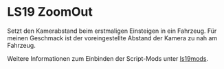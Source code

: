 # LS19 ZoomOut

Setzt den Kamerabstand beim erstmaligen Einsteigen in ein Fahrzeug. Für meinen Geschmack ist der voreingestellte Abstand der Kamera zu nah am Fahrzeug.

Weitere Informationen zum Einbinden der Script-Mods unter [ls19mods](../README.md).
